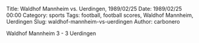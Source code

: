 Title: Waldhof Mannheim vs. Uerdingen, 1989/02/25
Date: 1989/02/25 00:00
Category: sports
Tags: football, football scores, Waldhof Mannheim, Uerdingen
Slug: waldhof-mannheim-vs-uerdingen
Author: carbonero


Waldhof Mannheim 3 - 3 Uerdingen
